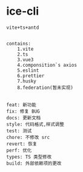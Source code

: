 # ice-cli

    vite+ts+antd


    contains:
    	1.vite
    	2.ts
    	3.vue3
    	4.componsition`s axios
    	5.eslint
    	6.prettier
    	7.husky
    	8.federation(暂未实现)


	feat: 新功能
	fix: 修复 BUG
	docs: 更新文档
	style: 代码格式,样式调整
	test: 测试
	chore: 不修改 src 
	revert: 恢复
	perf: 优化
	types: TS 类型修改
	build: 外部依赖项的更改
